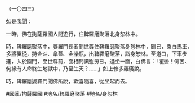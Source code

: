 （一〇四三）

如是我聞：

一時，佛在拘薩羅國人間遊行，住鞞羅磨聚落北身恕林中。

時，鞞羅磨聚落中，婆羅門長者聞世尊住鞞羅磨聚落身恕林中，聞已，乘白馬車，多將翼從，持金斗、傘蓋、金澡瓶，出鞞羅磨聚落，詣身恕林。至道口，下車步進，入於園門，至世尊前，面相問訊慰勞已，退坐一面，白佛言：「瞿曇！何因、何緣有人命終生地獄中，乃至生天？……」如上修多羅廣說。

時，鞞羅磨婆羅門聞佛所說，歡喜隨喜，從坐起而去。

#國家/拘薩羅國
#地名/鞞羅磨聚落
#地名/身恕林
